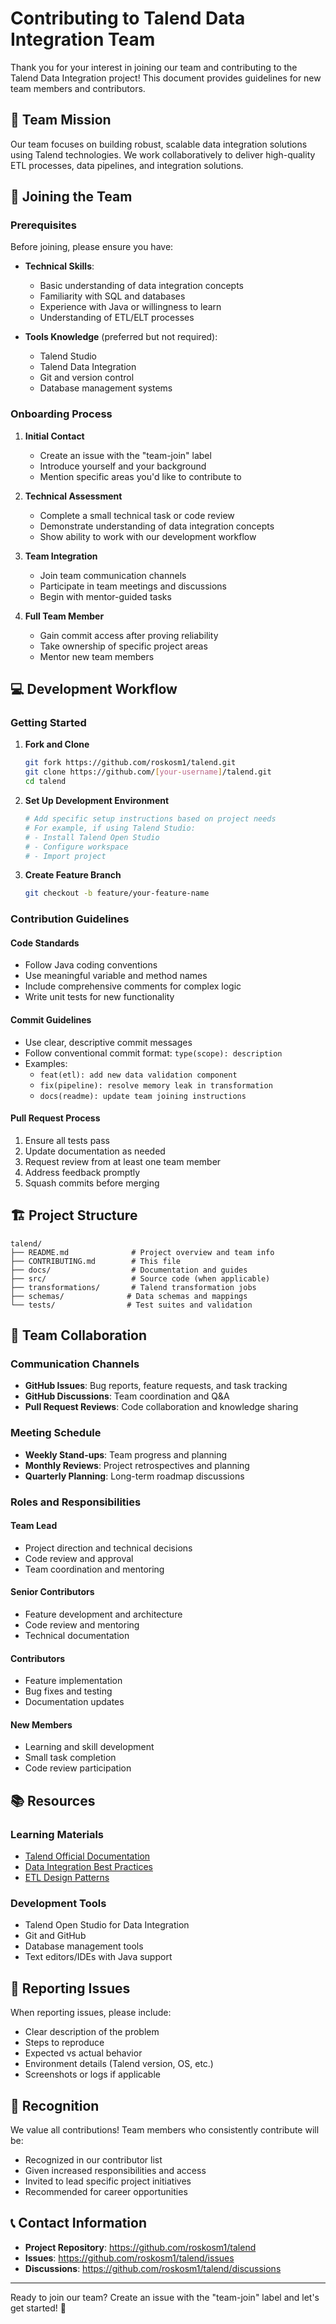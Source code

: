 # Contributing to Talend Data Integration Team

Thank you for your interest in joining our team and contributing to the Talend Data Integration project! This document provides guidelines for new team members and contributors.

## 🎯 Team Mission

Our team focuses on building robust, scalable data integration solutions using Talend technologies. We work collaboratively to deliver high-quality ETL processes, data pipelines, and integration solutions.

## 🚀 Joining the Team

### Prerequisites

Before joining, please ensure you have:

- **Technical Skills**:
  - Basic understanding of data integration concepts
  - Familiarity with SQL and databases
  - Experience with Java or willingness to learn
  - Understanding of ETL/ELT processes

- **Tools Knowledge** (preferred but not required):
  - Talend Studio
  - Talend Data Integration
  - Git and version control
  - Database management systems

### Onboarding Process

1. **Initial Contact**
   - Create an issue with the "team-join" label
   - Introduce yourself and your background
   - Mention specific areas you'd like to contribute to

2. **Technical Assessment**
   - Complete a small technical task or code review
   - Demonstrate understanding of data integration concepts
   - Show ability to work with our development workflow

3. **Team Integration**
   - Join team communication channels
   - Participate in team meetings and discussions
   - Begin with mentor-guided tasks

4. **Full Team Member**
   - Gain commit access after proving reliability
   - Take ownership of specific project areas
   - Mentor new team members

## 💻 Development Workflow

### Getting Started

1. **Fork and Clone**
   ```bash
   git fork https://github.com/roskosm1/talend.git
   git clone https://github.com/[your-username]/talend.git
   cd talend
   ```

2. **Set Up Development Environment**
   ```bash
   # Add specific setup instructions based on project needs
   # For example, if using Talend Studio:
   # - Install Talend Open Studio
   # - Configure workspace
   # - Import project
   ```

3. **Create Feature Branch**
   ```bash
   git checkout -b feature/your-feature-name
   ```

### Contribution Guidelines

#### Code Standards
- Follow Java coding conventions
- Use meaningful variable and method names
- Include comprehensive comments for complex logic
- Write unit tests for new functionality

#### Commit Guidelines
- Use clear, descriptive commit messages
- Follow conventional commit format: `type(scope): description`
- Examples:
  - `feat(etl): add new data validation component`
  - `fix(pipeline): resolve memory leak in transformation`
  - `docs(readme): update team joining instructions`

#### Pull Request Process
1. Ensure all tests pass
2. Update documentation as needed
3. Request review from at least one team member
4. Address feedback promptly
5. Squash commits before merging

## 🏗️ Project Structure

```
talend/
├── README.md              # Project overview and team info
├── CONTRIBUTING.md        # This file
├── docs/                  # Documentation and guides
├── src/                   # Source code (when applicable)
├── transformations/       # Talend transformation jobs
├── schemas/              # Data schemas and mappings
└── tests/                # Test suites and validation
```

## 🤝 Team Collaboration

### Communication Channels
- **GitHub Issues**: Bug reports, feature requests, and task tracking
- **GitHub Discussions**: Team coordination and Q&A
- **Pull Request Reviews**: Code collaboration and knowledge sharing

### Meeting Schedule
- **Weekly Stand-ups**: Team progress and planning
- **Monthly Reviews**: Project retrospectives and planning
- **Quarterly Planning**: Long-term roadmap discussions

### Roles and Responsibilities

#### Team Lead
- Project direction and technical decisions
- Code review and approval
- Team coordination and mentoring

#### Senior Contributors
- Feature development and architecture
- Code review and mentoring
- Technical documentation

#### Contributors
- Feature implementation
- Bug fixes and testing
- Documentation updates

#### New Members
- Learning and skill development
- Small task completion
- Code review participation

## 📚 Resources

### Learning Materials
- [Talend Official Documentation](https://help.talend.com/)
- [Data Integration Best Practices](https://help.talend.com/r/en-US/8.0/data-integration-best-practices)
- [ETL Design Patterns](https://help.talend.com/r/en-US/8.0/etl-design-patterns)

### Development Tools
- Talend Open Studio for Data Integration
- Git and GitHub
- Database management tools
- Text editors/IDEs with Java support

## 🐛 Reporting Issues

When reporting issues, please include:
- Clear description of the problem
- Steps to reproduce
- Expected vs actual behavior
- Environment details (Talend version, OS, etc.)
- Screenshots or logs if applicable

## 🎉 Recognition

We value all contributions! Team members who consistently contribute will be:
- Recognized in our contributor list
- Given increased responsibilities and access
- Invited to lead specific project initiatives
- Recommended for career opportunities

## 📞 Contact Information

- **Project Repository**: https://github.com/roskosm1/talend
- **Issues**: https://github.com/roskosm1/talend/issues
- **Discussions**: https://github.com/roskosm1/talend/discussions

---

Ready to join our team? Create an issue with the "team-join" label and let's get started! 🚀